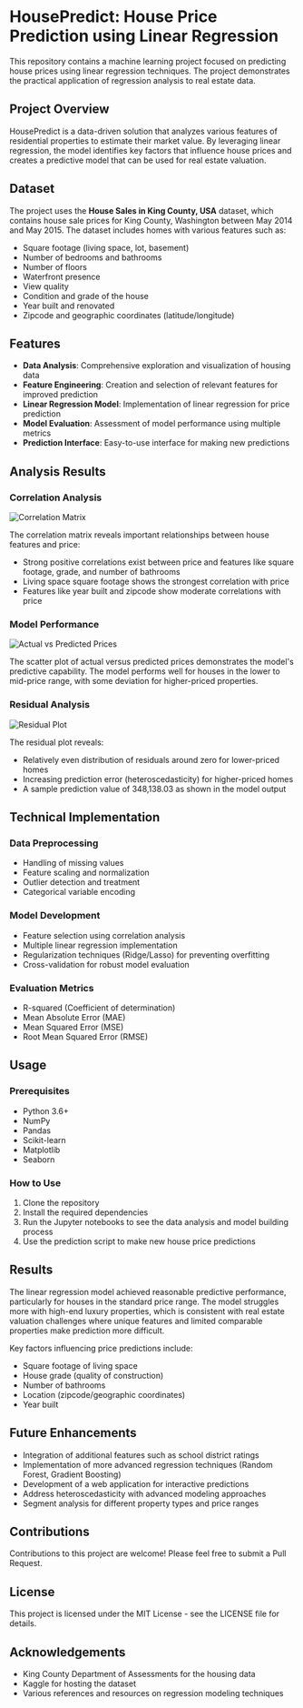 # HousePredict: House Price Prediction using Linear Regression

This repository contains a machine learning project focused on predicting house prices using linear regression techniques. The project demonstrates the practical application of regression analysis to real estate data.

## Project Overview

HousePredict is a data-driven solution that analyzes various features of residential properties to estimate their market value. By leveraging linear regression, the model identifies key factors that influence house prices and creates a predictive model that can be used for real estate valuation.

## Dataset

The project uses the **House Sales in King County, USA** dataset, which contains house sale prices for King County, Washington between May 2014 and May 2015. The dataset includes homes with various features such as:

- Square footage (living space, lot, basement)
- Number of bedrooms and bathrooms
- Number of floors
- Waterfront presence
- View quality
- Condition and grade of the house
- Year built and renovated
- Zipcode and geographic coordinates (latitude/longitude)

## Features

- **Data Analysis**: Comprehensive exploration and visualization of housing data
- **Feature Engineering**: Creation and selection of relevant features for improved prediction
- **Linear Regression Model**: Implementation of linear regression for price prediction
- **Model Evaluation**: Assessment of model performance using multiple metrics
- **Prediction Interface**: Easy-to-use interface for making new predictions

## Analysis Results

### Correlation Analysis

![Correlation Matrix](correlation_matrix.png)

The correlation matrix reveals important relationships between house features and price:
- Strong positive correlations exist between price and features like square footage, grade, and number of bathrooms
- Living space square footage shows the strongest correlation with price
- Features like year built and zipcode show moderate correlations with price

### Model Performance

![Actual vs Predicted Prices](actual_vs_predicted.png)

The scatter plot of actual versus predicted prices demonstrates the model's predictive capability. The model performs well for houses in the lower to mid-price range, with some deviation for higher-priced properties.

### Residual Analysis

![Residual Plot](residual_plot.png)

The residual plot reveals:
- Relatively even distribution of residuals around zero for lower-priced homes
- Increasing prediction error (heteroscedasticity) for higher-priced homes
- A sample prediction value of 348,138.03 as shown in the model output

## Technical Implementation

### Data Preprocessing
- Handling of missing values
- Feature scaling and normalization
- Outlier detection and treatment
- Categorical variable encoding

### Model Development
- Feature selection using correlation analysis
- Multiple linear regression implementation
- Regularization techniques (Ridge/Lasso) for preventing overfitting
- Cross-validation for robust model evaluation

### Evaluation Metrics
- R-squared (Coefficient of determination)
- Mean Absolute Error (MAE)
- Mean Squared Error (MSE)
- Root Mean Squared Error (RMSE)

## Usage

### Prerequisites
- Python 3.6+
- NumPy
- Pandas
- Scikit-learn
- Matplotlib
- Seaborn

### How to Use
1. Clone the repository
2. Install the required dependencies
3. Run the Jupyter notebooks to see the data analysis and model building process
4. Use the prediction script to make new house price predictions

## Results

The linear regression model achieved reasonable predictive performance, particularly for houses in the standard price range. The model struggles more with high-end luxury properties, which is consistent with real estate valuation challenges where unique features and limited comparable properties make prediction more difficult.

Key factors influencing price predictions include:
- Square footage of living space
- House grade (quality of construction)
- Number of bathrooms
- Location (zipcode/geographic coordinates)
- Year built

## Future Enhancements

- Integration of additional features such as school district ratings
- Implementation of more advanced regression techniques (Random Forest, Gradient Boosting)
- Development of a web application for interactive predictions
- Address heteroscedasticity with advanced modeling approaches
- Segment analysis for different property types and price ranges

## Contributions

Contributions to this project are welcome! Please feel free to submit a Pull Request.

## License

This project is licensed under the MIT License - see the LICENSE file for details.

## Acknowledgements

- King County Department of Assessments for the housing data
- Kaggle for hosting the dataset
- Various references and resources on regression modeling techniques
